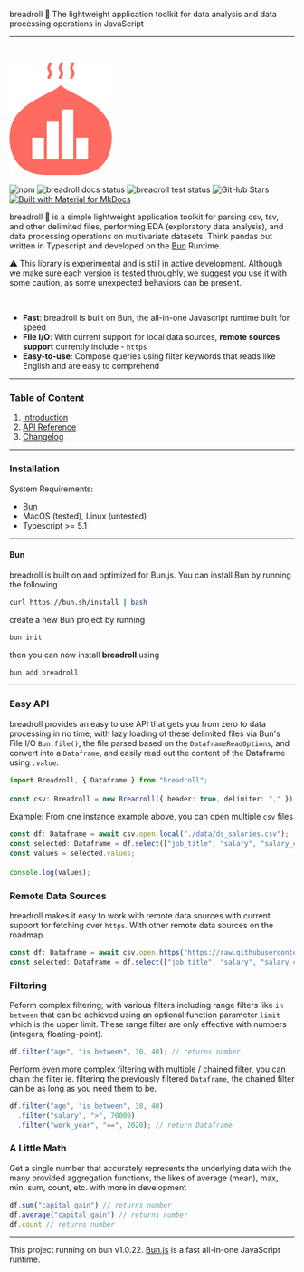 breadroll 🥟 The lightweight application toolkit for data analysis and data processing operations in JavaScript

---

<br/>

![](https://raw.githubusercontent.com/devsgnr/breadroll/v0.3.1/docs/docs/assets/png/breadroll_brand.png)

![npm](https://img.shields.io/npm/v/breadroll)
![breadroll docs status](https://github.com/devsgnr/breadroll/actions/workflows/docs.yml/badge.svg)
![breadroll test status](https://github.com/devsgnr/breadroll/actions/workflows/testing.yml/badge.svg)
![GitHub Stars](https://img.shields.io/github/stars/devsgnr/breadroll)
[![Built with Material for MkDocs](https://img.shields.io/badge/Material_for_MkDocs-526CFE?logo=MaterialForMkDocs&logoColor=white)](https://squidfunk.github.io/mkdocs-material/)

breadroll 🥟 is a simple lightweight application toolkit for parsing csv, tsv, and other delimited files, performing EDA (exploratory data analysis), and data processing operations on multivariate datasets. Think pandas but written in Typescript and developed on the [Bun](https://bun.sh) Runtime.

⚠️ This library is experimental and is still in active development. Although we make sure each version is tested throughly,
we suggest you use it with some caution, as some unexpected behaviors can be present.

<br/>

- **Fast**: breadroll is built on Bun, the all-in-one Javascript runtime built for speed
- **File I/O**: With current support for local data sources, **remote sources support** currently include - `https`
- **Easy-to-use**: Compose queries using filter keywords that reads like English and are easy to comprehend

---

### Table of Content

1. <a href="https://devsgnr.github.io/breadroll/" target="_blank">Introduction</a>
2. <a href="https://devsgnr.github.io/breadroll/reference/Breadroll/" target="_blank">API Reference</a>
3. <a href="https://devsgnr.github.io/breadroll/changelog/breadroll-v0.1.0/" target="_blank">Changelog</a>

---

### **Installation**

System Requirements:

- [Bun](https://bun.sh)
- MacOS (tested), Linux (untested)
- Typescript >= 5.1

---

#### Bun
breadroll is built on and optimized for Bun.js. You can install Bun by running the following
```bash
curl https://bun.sh/install | bash
```
create a new Bun project by running
```bash
bun init
```
then you can now install **breadroll** using
```bash
bun add breadroll
```
---

### **Easy API**
breadroll provides an easy to use API that gets you from zero to data processing in no time, with lazy loading of these delimited files via Bun's File I/O `Bun.file()`, the file parsed based on the `DataframeReadOptions`, and convert into a `Dataframe`, and easily read out the content of the Dataframe using `.value`.

```typescript
import Breadroll, { Dataframe } from "breadroll";

const csv: Breadroll = new Breadroll({ header: true, delimiter: "," });
```

Example: From one instance example above, you can open multiple `csv` files

```typescript
const df: Dataframe = await csv.open.local("./data/ds_salaries.csv");
const selected: Dataframe = df.select(["job_title", "salary", "salary_currency", "salary_in_usd"]);
const values = selected.values;

console.log(values);
```

### **Remote Data Sources**
breadroll makes it easy to work with remote data sources with current support for fetching over `https`. With other remote data sources on the roadmap.

```typescript
const df: Dataframe = await csv.open.https("https://raw.githubusercontent.com/devsgnr/breadroll/.../ds_salaries.csv");
const selected: Dataframe = df.select(["job_title", "salary", "salary_currency", "salary_in_usd"]);
```

### **Filtering**
Peform complex filtering; with various filters including range filters like `in between` that can be achieved using an optional function parameter `limit` which is the upper limit. These range filter are only effective with numbers (integers, floating-point).
```typescript
df.filter("age", "is between", 30, 40); // returns number
```
Perform even more complex filtering with multiple / chained filter, you can chain the filter ie. filtering the previously filtered `Dataframe`, the chained filter can be as long as you need them to be.
```typescript
df.filter("age", "is between", 30, 40)
  .filter("salary", ">", 70000)
  .filter("work_year", "==", 2020); // return Dataframe
```

### **A Little Math**
Get a single number that accurately represents the underlying data with the many provided aggregation functions, the likes of average (mean), max, min, sum, count, etc. with more in development
```typescript
df.sum("capital_gain") // returns number
df.average("capital_gain") // returns number
df.count // returns number
```

---
This project running on bun v1.0.22. [Bun.js](https://bun.sh) is a fast all-in-one JavaScript runtime.